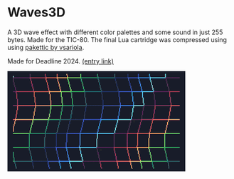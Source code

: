 # Waves3D
A 3D wave effect with different color palettes and some sound in just 255 bytes. Made for the TIC-80. The final Lua cartridge was compressed using  using [pakettic by vsariola](https://github.com/vsariola/pakettic).

Made for Deadline 2024. [(entry link)](https://demozoo.org/productions/358714/)

![Tiles in different shapes and in different colors lined up in a wavey grid](Waves3D.gif)
